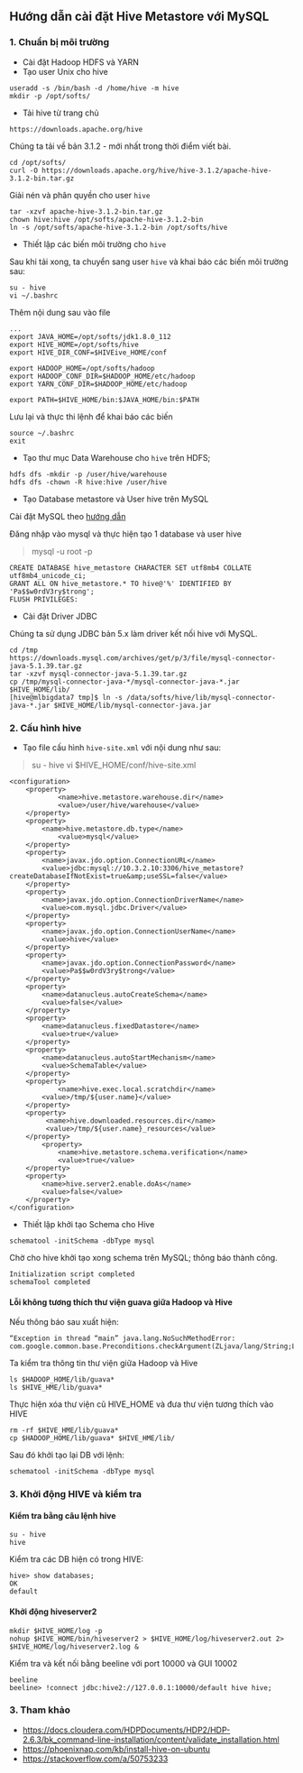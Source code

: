 ## Hướng dẫn cài đặt Hive Metastore với MySQL

### 1. Chuẩn bị môi trường

- Cài đặt Hadoop HDFS và YARN
- Tạo user Unix cho hive

```
useradd -s /bin/bash -d /home/hive -m hive
mkdir -p /opt/softs/
```

- Tải hive từ trang chủ

```
https://downloads.apache.org/hive
```

Chúng ta tải về bản 3.1.2 - mới nhất trong thời điểm viết bài.

```
cd /opt/softs/
curl -O https://downloads.apache.org/hive/hive-3.1.2/apache-hive-3.1.2-bin.tar.gz
```

Giải nén và phân quyền cho user `hive`

```
tar -xzvf apache-hive-3.1.2-bin.tar.gz
chown hive:hive /opt/softs/apache-hive-3.1.2-bin
ln -s /opt/softs/apache-hive-3.1.2-bin /opt/softs/hive
```

- Thiết lập các biến môi trường cho `hive`

Sau khi tải xong, ta chuyển sang user `hive` và khai báo các biến môi trường sau:

```
su - hive
vi ~/.bashrc
```

Thêm nội dung sau vào file

```
...
export JAVA_HOME=/opt/softs/jdk1.8.0_112
export HIVE_HOME=/opt/softs/hive
export HIVE_DIR_CONF=$HIVEive_HOME/conf

export HADOOP_HOME=/opt/softs/hadoop
export HADOOP_CONF_DIR=$HADOOP_HOME/etc/hadoop
export YARN_CONF_DIR=$HADOOP_HOME/etc/hadoop

export PATH=$HIVE_HOME/bin:$JAVA_HOME/bin:$PATH
```

Lưu lại và thực thi lệnh để khai báo các biến

```
source ~/.bashrc
exit
```

- Tạo thư mục Data Warehouse cho `hive` trên HDFS;

```
hdfs dfs -mkdir -p /user/hive/warehouse
hdfs dfs -chown -R hive:hive /user/hive

```

- Tạo Database metastore và User hive trên MySQL

Cài đặt MySQL theo [hướng dẫn](https://github.com/hoangdh/ghichep-database/blob/master/docs/1-install-mysql-community-from-repository.md)

Đăng nhập vào mysql và thực hiện tạo 1 database và user hive

> mysql -u root -p

```
CREATE DATABASE hive_metastore CHARACTER SET utf8mb4 COLLATE utf8mb4_unicode_ci;
GRANT ALL ON hive_metastore.* TO hive@'%' IDENTIFIED BY 'Pa$$w0rdV3ry$trong';
FLUSH PRIVILEGES:
```

- Cài đặt Driver JDBC

Chúng ta sử dụng JDBC bản 5.x làm driver kết nối hive với MySQL.

```
cd /tmp
https://downloads.mysql.com/archives/get/p/3/file/mysql-connector-java-5.1.39.tar.gz
tar -xzvf mysql-connector-java-5.1.39.tar.gz
cp /tmp/mysql-connector-java-*/mysql-connector-java-*.jar $HIVE_HOME/lib/
[hive@mlbigdata7 tmp]$ ln -s /data/softs/hive/lib/mysql-connector-java-*.jar $HIVE_HOME/lib/mysql-connector-java.jar
```

### 2. Cấu hình hive

- Tạo file cấu hình `hive-site.xml` với nội dung như sau:

> su - hive
> vi $HIVE_HOME/conf/hive-site.xml

```
<configuration>
	<property>
    		<name>hive.metastore.warehouse.dir</name>
    		<value>/user/hive/warehouse</value>
	</property>
	<property>
		<name>hive.metastore.db.type</name>
    		<value>mysql</value>
	</property>
	<property>
		<name>javax.jdo.option.ConnectionURL</name>
		<value>jdbc:mysql://10.3.2.10:3306/hive_metastore?createDatabaseIfNotExist=true&amp;useSSL=false</value>
	</property>
	<property>
		<name>javax.jdo.option.ConnectionDriverName</name>
		<value>com.mysql.jdbc.Driver</value>
	</property>
	<property>
		<name>javax.jdo.option.ConnectionUserName</name>
		<value>hive</value>
	</property>
	<property>
		<name>javax.jdo.option.ConnectionPassword</name>
		<value>Pa$$w0rdV3ry$trong</value>
	</property>
	<property>
 		<name>datanucleus.autoCreateSchema</name>
  		<value>false</value>
	</property>
	<property>
		<name>datanucleus.fixedDatastore</name>
  		<value>true</value>
	</property>
	<property>
		<name>datanucleus.autoStartMechanism</name>
  		<value>SchemaTable</value>
	</property>
	<property>
    		<name>hive.exec.local.scratchdir</name>
		<value>/tmp/${user.name}</value>
	</property>
	<property>
 		 <name>hive.downloaded.resources.dir</name>
		 <value>/tmp/${user.name}_resources</value>
	</property>
        <property>
    		<name>hive.metastore.schema.verification</name>
    		<value>true</value>
	</property>
	<property>
  		<name>hive.server2.enable.doAs</name>
  		<value>false</value> 
  	</property>
</configuration>
```

- Thiết lập khởi tạo Schema cho Hive

```
schematool -initSchema -dbType mysql
```

Chờ cho hive khởi tạo xong schema trên MySQL; thông báo thành công.

```
Initialization script completed
schemaTool completed
```

#### Lỗi không tương thích thư viện guava giữa Hadoop và Hive

Nếu thông báo sau xuất hiện:

```
“Exception in thread “main” java.lang.NoSuchMethodError: com.google.common.base.Preconditions.checkArgument(ZLjava/lang/String;Ljava/lang/Object;)V”
```

Ta kiểm tra thông tin thư viện giữa Hadoop và Hive

```
ls $HADOOP_HOME/lib/guava*
ls $HIVE_HME/lib/guava*
```

Thực hiện xóa thư viện cũ HIVE_HOME và đưa thư viện tương thích vào HIVE

```
rm -rf $HIVE_HME/lib/guava*
cp $HADOOP_HOME/lib/guava* $HIVE_HME/lib/
```

Sau đó khởi tạo lại DB với lệnh:

```
schematool -initSchema -dbType mysql
```

### 3. Khởi động HIVE và kiểm tra

#### Kiểm tra bằng câu lệnh hive

```
su - hive
hive
```

Kiểm tra các DB hiện có trong HIVE:

```
hive> show databases;
OK
default
```

#### Khởi động hiveserver2

```
mkdir $HIVE_HOME/log -p 
nohup $HIVE_HOME/bin/hiveserver2 > $HIVE_HOME/log/hiveserver2.out 2> $HIVE_HOME/log/hiveserver2.log &
```

Kiểm tra và kết nối bằng beeline với port 10000 và GUI 10002

```
beeline
beeline> !connect jdbc:hive2://127.0.0.1:10000/default hive hive;
```

### 3. Tham khảo

- https://docs.cloudera.com/HDPDocuments/HDP2/HDP-2.6.3/bk_command-line-installation/content/validate_installation.html
- https://phoenixnap.com/kb/install-hive-on-ubuntu
- https://stackoverflow.com/a/50753233

